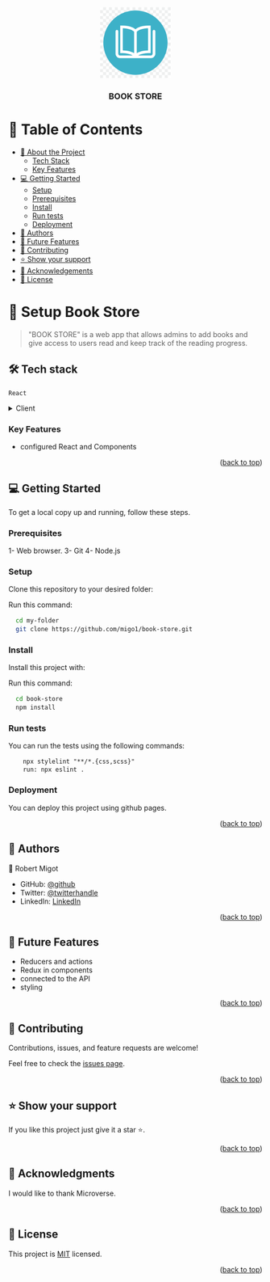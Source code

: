 <a name="readme-top"></a>


<div align="center">
  <!-- You are encouraged to replace this logo with your own! Otherwise you can also remove it. -->
  <img src="./public/book-store.png" alt="logo" width="140"  height="auto" />
  <br/>

  <h3><b>BOOK STORE</b></h3>

</div>

<!-- TABLE OF CONTENTS -->

# 📗 Table of Contents

- [📖 About the Project](#about-project)
    - [Tech Stack](#tech-stack)
    - [Key Features](#key-features)
- [💻 Getting Started](#getting-started)
  - [Setup](#setup)
  - [Prerequisites](#prerequisites)
  - [Install](#install)
  - [Run tests](#run-tests)
  - [Deployment](#deployment)
- [👥 Authors](#authors)
- [🔭 Future Features](#future-features)
- [🤝 Contributing](#contributing)
- [⭐️ Show your support](#support)
- [🙏 Acknowledgements](#acknowledgements)
- [📝 License](#license)

<!-- PROJECT DESCRIPTION -->

# 📖 Setup Book Store <a name="about-project"></a>

> "BOOK STORE" is a web app that allows admins to add books and give access to users read and keep track of the reading progress.

## 🛠 Tech stack<a name="tech-stack"></a>
    React

<details>
  <summary>Client</summary>
  <ul>
    <li><a href="https://react.dev/">React</a></li>
  </ul>
</details>


<!-- Features -->

### Key Features <a name="key-features"></a>

- configured React and Components


<p align="right">(<a href="#readme-top">back to top</a>)</p>




<!-- GETTING STARTED -->

## 💻 Getting Started <a name="getting-started"></a>

To get a local copy up and running, follow these steps.

### Prerequisites

1- Web browser.
3- Git
4- Node.js

### Setup

Clone this repository to your desired folder:

Run this command:

```sh
  cd my-folder
  git clone https://github.com/migo1/book-store.git
```

### Install

Install this project with:

Run this command:

```sh
  cd book-store
  npm install
```

### Run tests

You can run the tests using the following commands:

```
    npx stylelint "**/*.{css,scss}"
    run: npx eslint .
```
### Deployment

You can deploy this project using github pages.

<p align="right">(<a href="#readme-top">back to top</a>)</p>

<!-- AUTHORS -->

## 👥 Authors <a name="authors"></a>


👤 Robert Migot

- GitHub: [@github](https://github.com/migo1)
- Twitter: [@twitterhandle](https://twitter.com/ert49554392)
- LinkedIn: [LinkedIn](https://www.linkedin.com/in/robert-m-3b3b1116a/)


<p align="right">(<a href="#readme-top">back to top</a>)</p>

<!-- FUTURE FEATURES -->

## 🔭 Future Features <a name="future-features"></a>


- Reducers and actions
- Redux in components
- connected to the API
- styling


<p align="right">(<a href="#readme-top">back to top</a>)</p>

<!-- CONTRIBUTING -->

## 🤝 Contributing <a name="contributing"></a>


Contributions, issues, and feature requests are welcome!

Feel free to check the [issues page](https://github.com/migo1/book-store/issues).

<p align="right">(<a href="#readme-top">back to top</a>)</p>

<!-- SUPPORT -->

## ⭐️ Show your support <a name="support"></a>

If you like this project just give it a star ⭐️. 

<p align="right">(<a href="#readme-top">back to top</a>)</p>

<!-- ACKNOWLEDGEMENTS -->

## 🙏 Acknowledgments <a name="acknowledgements"></a>

I would like to thank Microverse.

<p align="right">(<a href="#readme-top">back to top</a>)</p>

<!-- LICENSE -->

## 📝 License <a name="license"></a>

This project is [MIT](./LICENSE) licensed.

<p align="right">(<a href="#readme-top">back to top</a>)</p>